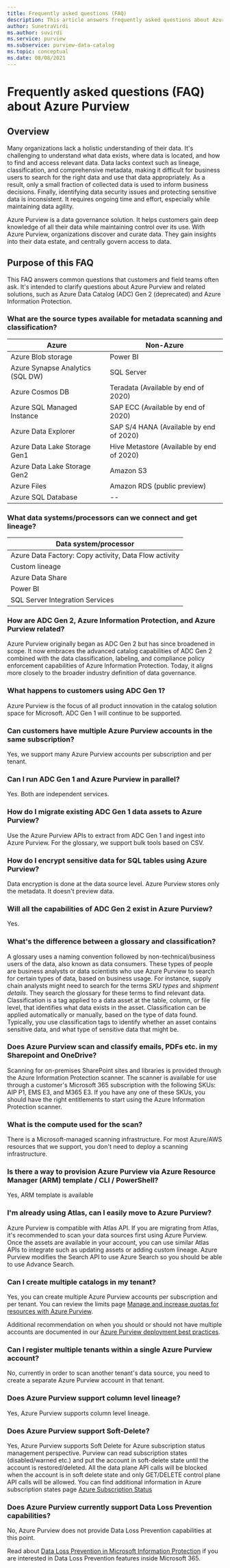 ```yaml
---
title: Frequently asked questions (FAQ)
description: This article answers frequently asked questions about Azure Purview. 
author: SunetraVirdi
ms.author: suvirdi
ms.service: purview
ms.subservice: purview-data-catalog
ms.topic: conceptual
ms.date: 08/08/2021
---
```


# Frequently asked questions (FAQ) about Azure Purview

## Overview

Many organizations lack a holistic understanding of their data. It's challenging to understand what data exists, where data is located, and how to find and access relevant data. Data lacks context such as lineage, classification, and comprehensive metadata, making it difficult for business users to search for the right data and use that data appropriately. As a result, only a small fraction of collected data is used to inform business decisions. Finally, identifying data security issues and protecting sensitive data is inconsistent. It requires ongoing time and effort, especially while maintaining data agility.

Azure Purview is a data governance solution. It helps customers gain deep knowledge of all their data while maintaining control over its use. With Azure Purview, organizations discover and curate data. They gain insights into their data estate, and centrally govern access to data.

## Purpose of this FAQ

This FAQ answers common questions that customers and field teams often ask. It's intended to clarify questions about Azure Purview and related solutions, such as Azure Data Catalog (ADC) Gen 2 (deprecated) and Azure Information Protection.

### What are the source types available for metadata scanning and classification?

|Azure|Non-Azure|
|---------|---------|
|Azure Blob storage|Power BI|
|Azure Synapse Analytics (SQL DW)|SQL Server |
|Azure Cosmos DB|Teradata (Available by end of 2020)|
|Azure SQL Managed Instance|SAP ECC (Available by end of 2020)|
|Azure Data Explorer|SAP S/4 HANA (Available by end of 2020)|
|Azure Data Lake Storage Gen1|Hive Metastore (Available by end of 2020)|
|Azure Data Lake Storage Gen2|Amazon S3|
|Azure Files|Amazon RDS (public preview) |
|Azure SQL Database|--|

### What data systems/processors can we connect and get lineage?

|Data system/processor 
|---------
|Azure Data Factory: Copy activity, Data Flow activity 
|Custom lineage   
|Azure Data Share   
|Power BI    |
|SQL Server Integration Services  

### How are ADC Gen 2, Azure Information Protection, and Azure Purview related?

Azure Purview originally began as ADC Gen 2 but has since broadened in scope. It now embraces the advanced catalog capabilities of ADC Gen 2 combined with the data classification, labeling, and compliance policy enforcement capabilities of Azure Information Protection. Today, it aligns more closely to the broader industry definition of data governance.

### What happens to customers using ADC Gen 1?

Azure Purview is the focus of all product innovation in the catalog solution space for Microsoft. ADC Gen 1 will continue to be supported.

### Can customers have multiple Azure Purview accounts in the same subscription?

Yes, we support many Azure Purview accounts per subscription and per tenant.

### Can I run ADC Gen 1 and Azure Purview in parallel?

Yes. Both are independent services.

### How do I migrate existing ADC Gen 1 data assets to Azure Purview?

Use the Azure Purview APIs to extract from ADC Gen 1 and ingest into Azure Purview. For the glossary, we support bulk tools based on CSV.

### How do I encrypt sensitive data for SQL tables using Azure Purview?

Data encryption is done at the data source level. Azure Purview stores only the metadata. It doesn't preview data.

### Will all the capabilities of ADC Gen 2 exist in Azure Purview?

Yes.

<!--## Is the data lineage feature available in Azure Purview?

Yes, but it's limited to the Azure Data Factory connector.

<!-- ## How can I scan SQL Server on-premises? 

Use the self-host integration runtime capability. !-->

<!--### What is the difference between classification in Azure SQL Database and classification in Azure Purview?

|Azure SQL DB classification  |Azure Purview classification  |
|---------|---------|
|Classification is based on SQL metadata from system catalogs. |Classification is based on Azure Purview's sampling technique by using the system-defined or custom-defined regex pattern.|
|Custom classification is supported.     |Custom classification is supported.         |
|Doesn't use Microsoft 365 system classifiers out of the box.    | Uses Microsoft 365 system classifiers out of the box.        |
-->

### What's the difference between a glossary and classification?

A glossary uses a naming convention followed by non-technical/business users of the data, also known as data consumers. These types of people are business analysts or data scientists who use Azure Purview to search for certain types of data, based on business usage. For instance, supply chain analysts might need to search for the terms *SKU types* and *shipment details*. They search the glossary for these terms to find relevant data.
Classification is a tag applied to a data asset at the table, column, or file level, that identifies what data exists in the asset. Classification can be applied automatically or manually, based on the type of data found. Typically, you use classification tags to identify whether an asset contains sensitive data, and what type of sensitive data that might be.

### Does Azure Purview scan and classify emails, PDFs etc. in my Sharepoint and OneDrive?

Scanning for on-premises SharePoint sites and libraries is provided through the Azure Information Protection scanner. The scanner is available for use  through a customer's Microsoft 365 subscription with the following SKUs: AIP P1, EMS E3, and M365 E3. If you have any one of these SKUs, you should have the right entitlements to start using the Azure Information Protection scanner.

<!--### What is the difference between classifications and sensitivity labels in Azure Purview?

Azure Purview's data governance solution is based on the Apache Atlas framework. As defined by Atlas, classification is a way to identify the contents of an asset (table or file) or an entity (table column or structured file). This classification becomes a metadata property that allows Azure Purview to understand the data within each asset and govern and protect them.

Sensitivity labels are a Microsoft 365 concept that resembles classification at the asset level. You create a label with a collection of classifications applied at the asset or entity level.

Atlas-centric customers will see no real distinction between classifications and labels. To these customers, everything is a classification and labels aren't needed.

Security-focused customers will see a distinction between classification and labeling, but only because in Microsoft 365 the classifications aren't exposed directly to the user; only labels are visible. So, similar to Atlas, Office 365 security customers don't need to deal with both entities.
-->

### What is the compute used for the scan?
There is a Microsoft-managed scanning infrastructure. For most Azure/AWS resources that we support, you don't need to deploy a scanning infrastructure.

### Is there a way to provision Azure Purview via Azure Resource Manager (ARM) template / CLI / PowerShell?

Yes, ARM template is available

<!--### Does Azure Purview support guest users in AAD?-->

### I'm already using Atlas, can I easily move to Azure Purview?

Azure Purview is compatible with Atlas API. If you are migrating from Atlas, it's recommended to scan your data sources first using Azure Purview. Once the assets are available in your account, you can use similar Atlas APIs to integrate such as updating assets or adding custom lineage. Azure Purview modifies the Search API to use Azure Search so you should be able to use Advance Search.

### Can I create multiple catalogs in my tenant?

Yes, you can create multiple Azure Purview accounts per subscription and per tenant. You can review the limits page [Manage and increase quotas for resources with Azure Purview](how-to-manage-quotas.md).

Additional recommendation on when you should or should not have multiple accounts are documented in our [Azure Purview deployment best practices](deployment-best-practices.md).

### Can I register multiple tenants within a single Azure Purview account?

No, currently in order to scan another tenant's data source, you need to create a separate Azure Purview account in that tenant.

### Does Azure Purview support column level lineage?

Yes, Azure Purview supports column level lineage.

### Does Azure Purview support Soft-Delete?

Yes, Azure Purview supports Soft Delete for Azure subscription status management perspective. Purview can read subscription states (disabled/warned etc.) and put the account in soft-delete state until the account is restored/deleted. All the data plane API calls will be blocked when the account is in soft delete state and only GET/DELETE control plane API calls will be allowed. You can find additional information in Azure subscription states page [Azure Subscription Status](../cost-management-billing/manage/subscription-states.md)

### Does Azure Purview currently support Data Loss Prevention capabilities?

No, Azure Purview does not provide Data Loss Prevention capabilities at this point. 

Read about [Data Loss Prevention in Microsoft Information Protection](/microsoft-365/compliance/information-protection#prevent-data-loss) if you are interested in Data Loss Prevention features inside Microsoft 365.
